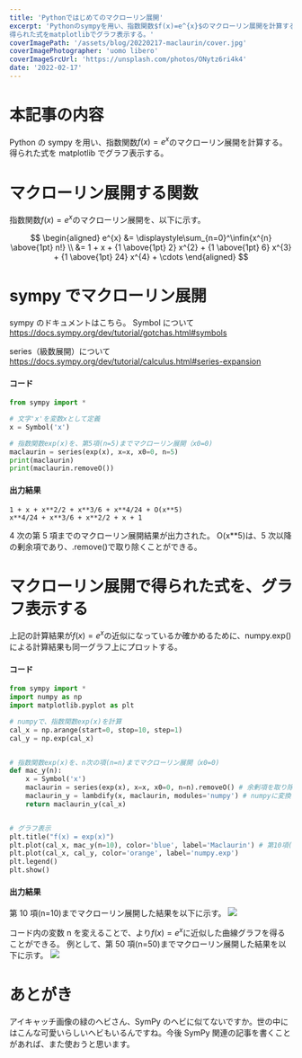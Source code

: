```yaml
---
title: 'Pythonではじめてのマクローリン展開'
excerpt: 'Pythonのsympyを用い、指数関数$f(x)=e^{x}$のマクローリン展開を計算する。
得られた式をmatplotlibでグラフ表示する。'
coverImagePath: '/assets/blog/20220217-maclaurin/cover.jpg'
coverImagePhotographer: 'uomo libero'
coverImageSrcUrl: 'https://unsplash.com/photos/ONytz6ri4k4'
date: '2022-02-17'
---
```


# 本記事の内容

Python の sympy を用い、指数関数$f(x)=e^{x}$のマクローリン展開を計算する。
得られた式を matplotlib でグラフ表示する。

# マクローリン展開する関数

指数関数$f(x)=e^{x}$のマクローリン展開を、以下に示す。

$$
\begin{aligned}
e^{x} &= \displaystyle\sum_{n=0}^\infin{x^{n} \above{1pt} n!} \\
&= 1 + x + {1 \above{1pt} 2} x^{2} + {1 \above{1pt} 6} x^{3} + {1 \above{1pt} 24} x^{4} + \cdots
\end{aligned}
$$

# sympy でマクローリン展開

sympy のドキュメントはこちら。
Symbol について
https://docs.sympy.org/dev/tutorial/gotchas.html#symbols

series（級数展開）について
https://docs.sympy.org/dev/tutorial/calculus.html#series-expansion

#### コード

```python
from sympy import *

# 文字'x'を変数xとして定義
x = Symbol('x')

# 指数関数exp(x)を、第5項(n=5)までマクローリン展開（x0=0)
maclaurin = series(exp(x), x=x, x0=0, n=5)
print(maclaurin)
print(maclaurin.removeO())
```

#### 出力結果

```
1 + x + x**2/2 + x**3/6 + x**4/24 + O(x**5)
x**4/24 + x**3/6 + x**2/2 + x + 1
```

4 次の第 5 項までのマクローリン展開結果が出力された。
O(x\*\*5)は、5 次以降の剰余項であり、.remove()で取り除くことができる。

# マクローリン展開で得られた式を、グラフ表示する

上記の計算結果が$f(x)=e^{x}$の近似になっているか確かめるために、numpy.exp()による計算結果も同一グラフ上にプロットする。

#### コード

```python
from sympy import *
import numpy as np
import matplotlib.pyplot as plt

# numpyで、指数関数exp(x)を計算
cal_x = np.arange(start=0, stop=10, step=1)
cal_y = np.exp(cal_x)


# 指数関数exp(x)を、n次の項(n=n)までマクローリン展開（x0=0)
def mac_y(n):
    x = Symbol('x')
    maclaurin = series(exp(x), x=x, x0=0, n=n).removeO() # 余剰項を取り除く
    maclaurin_y = lambdify(x, maclaurin, modules='numpy') # numpyに変換
    return maclaurin_y(cal_x)


# グラフ表示
plt.title("f(x) = exp(x)")
plt.plot(cal_x, mac_y(n=10), color='blue', label='Maclaurin') # 第10項(n=10)まで展開
plt.plot(cal_x, cal_y, color='orange', label='numpy.exp')
plt.legend()
plt.show()
```

#### 出力結果

第 10 項(n=10)までマクローリン展開した結果を以下に示す。
![](https://storage.googleapis.com/zenn-user-upload/f467775e7619-20211218.jpeg)

コード内の変数 n を変えることで、より$f(x)=e^{x}$に近似した曲線グラフを得ることができる。
例として、第 50 項(n=50)までマクローリン展開した結果を以下に示す。
![](https://storage.googleapis.com/zenn-user-upload/ad0bfbd6161a-20211218.jpeg)

# あとがき

アイキャッチ画像の緑のヘビさん、SymPy のヘビに似てないですか。世の中にはこんな可愛いらしいヘビもいるんですね。今後 SymPy 関連の記事を書くことがあれば、また使おうと思います。
